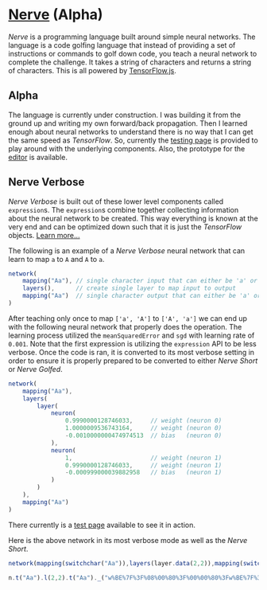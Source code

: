 # [Nerve](https://tkellehe.github.io/nerve) (Alpha)

_Nerve_ is a programming language built around simple neural networks.
The language is a code golfing language that instead of providing a set
of instructions or commands to golf down code, you teach a neural network
to complete the challenge. It takes a string of characters and returns 
a string of characters. This is all powered by [TensorFlow.js](https://www.tensorflow.org/js/).

## Alpha

The language is currently under construction. I was building it from the ground
up and writing my own forward/back propagation. Then I learned enough about neural networks
to understand there is no way that I can get the same speed as _TensorFlow_.
So, currently the [testing page](https://tkellehe.github.io/nerve/test/) is provided to play around with
the underlying components. Also, the prototype for the [editor](https://tkellehe.github.io/nerve/editor.html)
is available.

## Nerve Verbose

_Nerve Verbose_ is built out of these lower level components called `expression`s.
The `expression`s combine together collecting information about the neural network
to be created. This way everything is known at the very end and can be optimized down
such that it is just the _TensorFlow_ objects. [Learn more...](https://github.com/tkellehe/nerve/wiki)

The following is an example of a _Nerve Verbose_ neural network that can learn to map `a` to `A` and `A` to `a`.

```javascript
network(
    mapping("Aa"), // single character input that can either be 'a' or 'A'
    layers(),      // create single layer to map input to output
    mapping("Aa")  // single character output that can either be 'a' or 'A'
)
```

After teaching only once to map `['a', 'A']` to `['A', 'a']` we can end up with the following
neural network that properly does the operation. The learning process utilized the `meanSquaredError`
and `sgd` with learning rate of `0.001`. Note that the first expression is utilizing the 
`expression` API to be less verbose. Once the code is ran, it is converted to its most verbose
setting in order to ensure it is properly prepared to be converted to either _Nerve Short_ or
_Nerve Golfed_.

```javascript
network(
    mapping("Aa"),
    layers(
        layer(
            neuron(
                0.9990000128746033,     // weight (neuron 0)
                1.0000009536743164,     // weight (neuron 0)
                -0.0010000000474974513  // bias   (neuron 0)
            ),
            neuron(
                1,                      // weight (neuron 1)
                0.9990000128746033,     // weight (neuron 1)
                -0.000999000039882958   // bias   (neuron 1)
            )
        )
    ),
    mapping("Aa")
)
```

There currently is a [test page](https://tkellehe.github.io/nerve/test/test_aA.html) available to see it in action.

Here is the above network in its most verbose mode as well as the _Nerve Short_.

```js
network(mapping(switchchar("Aa")),layers(layer.data(2,2)),mapping(switchchar("Aa"))).memory(string("w%BE%7F%3F%08%00%80%3F%00%00%80%3Fw%BE%7F%3Fo%12%83%BA%E1%F0%82%BA"))
```

```js
n.t("Aa").l(2,2).t("Aa")._("w%BE%7F%3F%08%00%80%3F%00%00%80%3Fw%BE%7F%3Fo%12%83%BA%E1%F0%82%BA")
```
